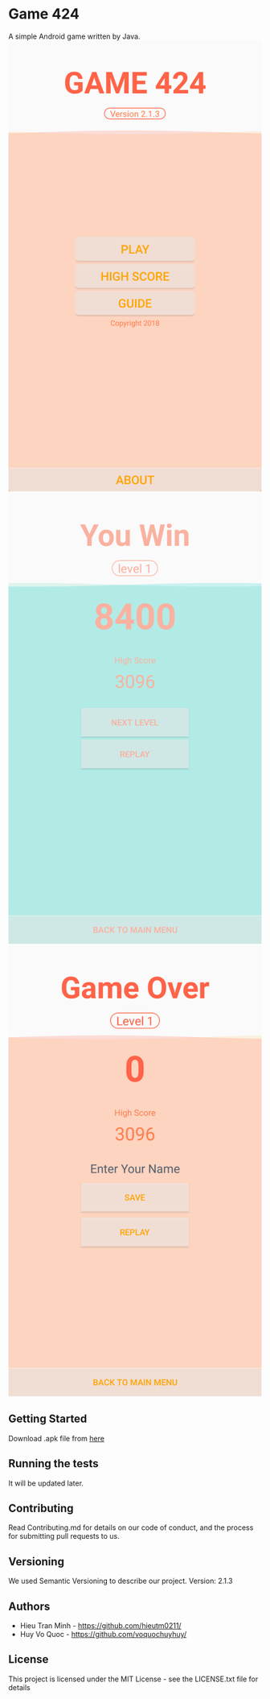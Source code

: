 # Game 424
A simple Android game written by Java.
![](https://github.com/hieutm0211/Game424/blob/master/Demo/Screenshot_20181211-163758.png?raw=true)
![](https://github.com/hieutm0211/Game424/blob/master/Demo/Screenshot_20181211-163932.png?raw=true)
![](https://github.com/hieutm0211/Game424/blob/master/Demo/Screenshot_20181211-163830.png?raw=true)
## Getting Started
Download .apk file from [here](https://github.com/hieutm0211/Game424/releases/tag/2.5.1)

## Running the tests
It will be updated later.

## Contributing
Read Contributing.md for details on our code of conduct, and the process for submitting pull requests to us.

## Versioning
We used Semantic Versioning to describe our project.
Version: 2.1.3
## Authors
- Hieu Tran Minh - https://github.com/hieutm0211/
- Huy Vo Quoc - https://github.com/voquochuyhuy/

## License
This project is licensed under the MIT License - see the LICENSE.txt file for details
